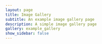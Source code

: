 ```yaml
---
layout: page
title: Image Gallery
subtitle: An example image gallery page
description: A simple image gallery page 
gallery: example_gallery
show_sidebar: false
---
```


